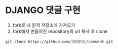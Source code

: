 # DJANGO 댓글 구현

1. fork로 내 원격 저장소에 가져오기
2. fork해서 만들어진 repository의 url 복사 후 clone
```git
git clone https://github.com/(아이디)/comment.git
